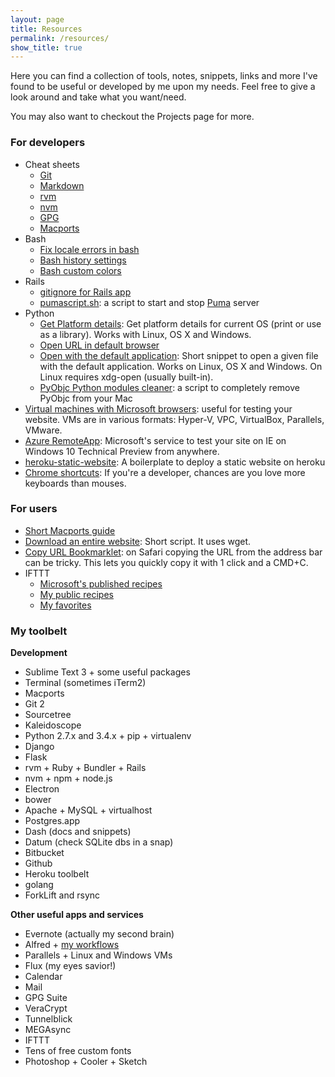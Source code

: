 ```yaml
---
layout: page
title: Resources
permalink: /resources/
show_title: true
---
```


Here you can find a collection of tools, notes, snippets, links and more I've found to be useful or developed by me upon my needs. Feel free to give a look around and take what you want/need.

You may also want to checkout the Projects page for more.

### For developers

- Cheat sheets
    - [Git](https://training.github.com/kit/downloads/github-git-cheat-sheet.pdf)
    - [Markdown](http://assemble.io/docs/Cheatsheet-Markdown.html)
    - [rvm](http://cheat.errtheblog.com/s/rvm)
    - [nvm](https://github.com/creationix/nvm#usage)
    - [GPG](http://stuff.imeos.org/persistent/gpg-cheatsheet.pdf)
    - [Macports](https://www.evernote.com/l/AEN9AooVEstBeJug_-cdfwbO_sJbxR9HfJA)
- Bash
    - [Fix locale errors in bash](https://gist.github.com/pirafrank/d792768becac1406dd57)
    - [Bash history settings](https://gist.github.com/pirafrank/e2535d3891a79b7ad6e6)
    - [Bash custom colors](https://gist.github.com/pirafrank/363fd25544fcc135057d)
- Rails
    - [gitignore for Rails app](https://gist.github.com/pirafrank/7c7303c039e2fa8df529)
    - [pumascript.sh](https://gist.github.com/pirafrank/ea64dfbaceca755c3891): a script to start and stop [Puma](http://puma.io) server
- Python
    - [Get Platform details](https://gist.github.com/pirafrank/a6421e09c2b8b17426da): Get platform details for current OS (print or use as a library). Works with Linux, OS X and Windows.
    - [Open URL in default browser](https://gist.github.com/pirafrank/cd62f7def8f56ff986af)
    - [Open with the default application](https://gist.github.com/pirafrank/159aa709cc86799b66f2): Short snippet to open a given file with the default application. Works on Linux, OS X and Windows. On Linux requires xdg-open (usually built-in).
    - [PyObjc Python modules cleaner](https://gist.github.com/pirafrank/ffa76def386a989ad2b8): a script to completely remove PyObjc from your Mac
- [Virtual machines with Microsoft browsers](http://dev.modern.ie/tools/vms/windows/): useful for testing your website. VMs are in various formats: Hyper-V, VPC, VirtualBox, Parallels, VMware.
- [Azure RemoteApp](https://remote.modern.ie): Microsoft's service to test your site on IE on Windows 10 Technical Preview from anywhere.
- [heroku-static-website](https://github.com/pirafrank/heroku-static-website): A boilerplate to deploy a static website on heroku
- [Chrome shortcuts](https://support.google.com/chrome/answer/157179?hl=en): If you're a developer, chances are you love more keyboards than mouses.

### For users

- [Short Macports guide](https://www.evernote.com/l/AENoTAGBFR5Es5YT7y-wdlkXitg40gvEQD8)
- [Download an entire website](https://gist.github.com/pirafrank/181360a3754abe79a5c8): Short script. It uses wget.
- [Copy URL Bookmarklet](https://gist.github.com/pirafrank/5a4f6f56f3cf931ddf6b): on Safari copying the URL from the address bar can be tricky. This lets you quickly copy it with 1 click and a CMD+C.
- IFTTT
    - [Microsoft's published recipes](https://ifttt.com/p/microsoft/shared)
    - [My public recipes](https://ifttt.com/myrecipes/shared)
    - [My favorites](https://ifttt.com/p/pirafrank/favorites)

### My toolbelt

**Development**

- Sublime Text 3 + some useful packages
- Terminal (sometimes iTerm2)
- Macports
- Git 2
- Sourcetree
- Kaleidoscope
- Python 2.7.x and 3.4.x + pip + virtualenv
- Django
- Flask
- rvm + Ruby + Bundler + Rails
- nvm + npm + node.js
- Electron
- bower
- Apache + MySQL + virtualhost
- Postgres.app
- Dash (docs and snippets)
- Datum (check SQLite dbs in a snap)
- Bitbucket
- Github
- Heroku toolbelt
- golang
- ForkLift and rsync

**Other useful apps and services**

- Evernote (actually my second brain)
- Alfred + [my workflows](https://github.com/pirafrank/OSX_utils)
- Parallels + Linux and Windows VMs
- Flux (my eyes savior!)
- Calendar
- Mail
- GPG Suite
- VeraCrypt
- Tunnelblick
- MEGAsync
- IFTTT
- Tens of free custom fonts
- Photoshop + Cooler + Sketch
